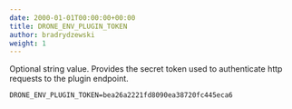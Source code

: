 ```yaml
---
date: 2000-01-01T00:00:00+00:00
title: DRONE_ENV_PLUGIN_TOKEN
author: bradrydzewski
weight: 1
---
```


Optional string value. Provides the secret token used to authenticate http requests to the plugin endpoint.

```
DRONE_ENV_PLUGIN_TOKEN=bea26a2221fd8090ea38720fc445eca6
```